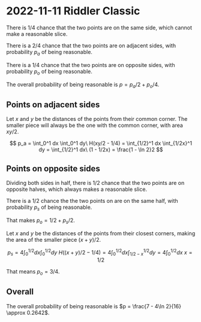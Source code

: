 2022-11-11 Riddler Classic
==========================
There is 1/4 chance that the two points are on the same side, which cannot
make a reasonable slice.

There is a 2/4 chance that the two points are on adjacent sides, with
probability $p_a$ of being reasonable.

There is a 1/4 chance that the two points are on opposite sides, with
probability $p_o$ of being reasonable.

The overall probability of being reasonable is $p = p_a/2 + p_o/4$.

Points on adjacent sides
------------------------
Let $x$ and $y$ be the distances of the points from their common corner.
The smaller piece will always be the one with the common corner, with
area $xy/2$.

$$ p_a = \int_0^1 dx \int_0^1 dy\ H(xy/2 - 1/4)
       = \int_{1/2}^1 dx \int_{1/2x}^1 dy
       = \int_{1/2}^1 dx\ (1 - 1/2x)
       = \frac{1 - \ln 2}2 $$

Points on opposite sides
------------------------
Dividing both sides in half, there is 1/2 chance that the two points
are on opposite halves, which always makes a reasonable slice.

There is a 1/2 chance the the two points on are on the same half, with
probability $p_s$ of being reasonable.

That makes $p_o = 1/2 + p_s/2$.

Let $x$ and $y$ be the distances of the points from their closest corners,
making the area of the smaller piece $(x+y)/2$.

$$ p_s = 4\int_0^{1/2} dx \int_0^{1/2} dy\ H((x+y)/2 - 1/4)
       = 4\int_0^{1/2} dx \int_{1/2-x}^{1/2} dy
       = 4\int_0^{1/2} dx\ x = 1/2 $$

That means $p_o = 3/4$.

Overall
-------
The overall probability of being reasonable is
$p = \frac{7 - 4\ln 2}{16} \approx 0.2642$.
